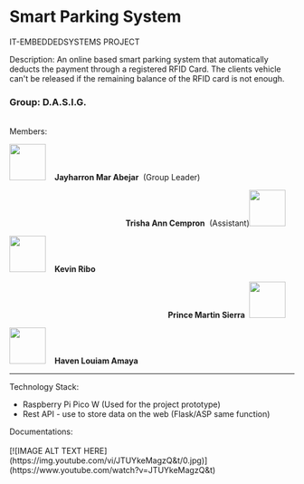 <h1>Smart Parking System</h1>
<p>IT-EMBEDDEDSYSTEMS PROJECT
<p>Description: An online based smart parking system that automatically deducts the payment through a registered RFID Card. The clients vehicle can't be released if the remaining balance of the RFID card is not enough.</p>
<h3>Group: <b>D.A.S.I.G.</b></h3><br>
Members:
</p>
<p align="left">
    <kbd><img width="64" height="64"  src="https://avatars.githubusercontent.com/u/72720429?s=96&v=4"></kbd>&nbsp;&nbsp;&nbsp;&nbsp;<b>Jayharron Mar Abejar</b>&nbsp;&nbsp;(Group Leader)
</p>
<p align="right">
    <b>Trisha Ann Cempron</b>&nbsp;&nbsp;(Assistant)<kbd><img width="64" height="64"  src="https://avatars.githubusercontent.com/u/69587526?s=64&v=4"></kbd>&nbsp;&nbsp;&nbsp;&nbsp;
</p>
<p align="left">
    <kbd><img width="64" height="64"  src="https://via.placeholder.com/64x64"></kbd>&nbsp;&nbsp;&nbsp;&nbsp;<b>Kevin Ribo</b>&nbsp;&nbsp;
</p>
<p align="right">
    <b>Prince Martin Sierra</b>&nbsp;&nbsp;<kbd><img width="64" height="64"  src="https://via.placeholder.com/64x64"></kbd>&nbsp;&nbsp;&nbsp;&nbsp;
</p>
<p align="left">
    <kbd><img width="64" height="64"  src="https://via.placeholder.com/64x64"></kbd>&nbsp;&nbsp;&nbsp;&nbsp;<b>Haven Louiam Amaya</b>&nbsp;&nbsp;
</p>

<hr>

<p>Technology Stack:</p>
<ul>
<li>Raspberry Pi Pico W (Used for the project prototype)</li>
<li>Rest API - use to store data on the web (Flask/ASP same function)</li>
</ul>
<p>Documentations: <br> 
<br>
[![IMAGE ALT TEXT HERE](https://img.youtube.com/vi/JTUYkeMagzQ&t/0.jpg)](https://www.youtube.com/watch?v=JTUYkeMagzQ&t)

</p>




